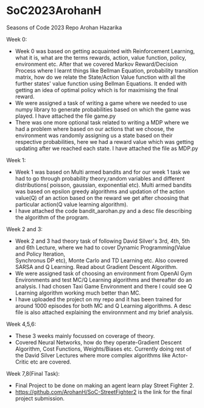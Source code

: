 # SoC2023ArohanH
Seasons of Code 2023 Repo Arohan Hazarika


Week 0:
  * Week 0 was based on getting acquainted with Reinforcement Learning, what it is, what are the terms rewards, action, value function, policy, environment etc.         After that we covered Markov Reward/Decision Process where I learnt things like Bellman Equation, probability transition matrix, how do we relate the                 State/Action Value function with all the further states' value function using Bellman Equations. It ended with getting an idea of optimal policy which is             for maximising the final reward.
  * We were assigned a task of writing a game where we needed to use numpy library to generate probabilities based on which the game was played. I have attached the     file game.py
  * There was one more optional task related to writing a MDP where we had a problem where based on our actions that we choose, the environment was randomly             assigning us a state based on their respective probabilities, here we had a reward value which was getting updating after we reached each state. I have attached     the file as MDP.py


Week 1:
  * Week 1 was based on Multi armed bandits and for our week 1 task we had to go through probability theory,random variables and different distributions( poisson,       gaussian, exponential etc). Multi armed bandits was based on epsilon greedy algorithms and updation of the action value(Q) of an action based on the reward we       get after choosing that particular action(Q value learning algorithm).
  * I have attached the code bandit_aarohan.py and a desc file describing the algorithm of the program.
    
Week 2 and 3:
  * Week 2 and 3 had theory task of following David Silver's 3rd, 4th, 5th and 6th Lecture, where we had to cover Dynamic Programming(Value and Policy Iteration,   
    Synchronus DP etc), Monte Carlo and TD Learning etc. Also covered SARSA and Q Learning. Read about Gradient Descent Algorithm.
  * We were assigned task of choosing an environment from OpenAI Gym Environments and test MC/Q Learning algorithms and thereafter do an analysis. I had chosen         Taxi Game Environment and there I could see Q Learning algorithm working much better than MC.
  * I have uploaded the project on my repo and it has been trained for around 1000 episodes for both MC and Q Learning algorithms. A desc file is also attached         explaining the environnment and my brief analysis.
    
Week 4,5,6:
  * These 3 weeks mainly focussed on coverage of theory.
  * Covered Neural Networks, how do they operate-Gradient Descent Algorithm, Cost Functions, Weights/Biases etc. Currently doing rest of the David Silver Lectures      where more complex algorithms like Actor-Critic etc are covered.
    
Week 7,8(Final Task):
  * Final Project to be done on making an agent learn play Street Fighter 2.
  * https://github.com/ArohanH/SoC-StreetFighter2 is the link for the final project submission. 
